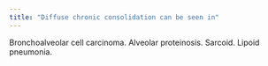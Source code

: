 ```yaml
---
title: "Diffuse chronic consolidation can be seen in"
---
```

Bronchoalveolar cell carcinoma. Alveolar proteinosis. Sarcoid. Lipoid pneumonia.

